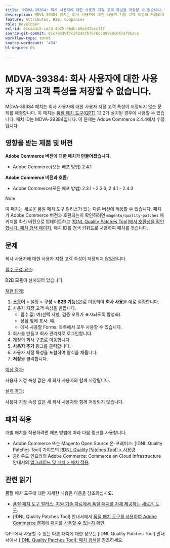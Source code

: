 ```yaml
---
title: 'MDVA-39384: 회사 사용자에 대한 사용자 지정 고객 특성을 저장할 수 없습니다.'
description: MDVA-39384 패치는 회사 사용자에 대한 사용자 지정 고객 특성이 저장되지 않는 문제를 해결합니다. 이 패치는 [Quality Patches Tool (QPT)](https://experienceleague.adobe.com/ko/docs/commerce-knowledge-base/kb/announcements/commerce-announcements/magento-quality-patches-released-new-tool-to-self-serve-quality-patches) 1.1.2가 설치된 경우 사용할 수 있습니다. 패치 ID는 MDVA-39384입니다. 이 문제는 Adobe Commerce 2.4.4에서 수정됩니다.
feature: Attributes, B2B, Companies
role: Developer
exl-id: 0ccaa4c5-ca43-4b25-963b-b9a547ecc71f
source-git-commit: 81c78439f7c243437b7b76dc80560c847af95ace
workflow-type: tm+mt
source-wordcount: '454'
ht-degree: 0%

---
```


# MDVA-39384: 회사 사용자에 대한 사용자 지정 고객 특성을 저장할 수 없습니다.

MDVA-39384 패치는 회사 사용자에 대한 사용자 지정 고객 특성이 저장되지 않는 문제를 해결합니다. 이 패치는 [품질 패치 도구(QPT)](https://experienceleague.adobe.com/ko/docs/commerce-knowledge-base/kb/announcements/commerce-announcements/magento-quality-patches-released-new-tool-to-self-serve-quality-patches) 1.1.2가 설치된 경우에 사용할 수 있습니다. 패치 ID는 MDVA-39384입니다. 이 문제는 Adobe Commerce 2.4.4에서 수정됩니다.

## 영향을 받는 제품 및 버전

**Adobe Commerce 버전에 대한 패치가 만들어졌습니다.**

* Adobe Commerce(모든 배포 방법) 2.4.1

**Adobe Commerce 버전과 호환:**

* Adobe Commerce(모든 배포 방법) 2.3.1 - 2.3.6, 2.4.1 - 2.4.3

>[!NOTE]
>
>이 패치는 새로운 품질 패치 도구 릴리스가 있는 다른 버전에 적용할 수 있습니다. 패치가 Adobe Commerce 버전과 호환되는지 확인하려면 `magento/quality-patches` 패키지를 최신 버전으로 업데이트하고 [[!DNL Quality Patches Tool]에서 호환성을 확인합니다. 패치 검색 페이지](https://experienceleague.adobe.com/ko/docs/commerce-knowledge-base/kb/announcements/commerce-announcements/magento-quality-patches-released-new-tool-to-self-serve-quality-patches). 패치 ID를 검색 키워드로 사용하여 패치를 찾습니다.

## 문제

회사 사용자에 대한 사용자 지정 고객 속성이 저장되지 않았습니다.

<u>필수 구성 요소</u>:

B2B 모듈이 설치되어 있습니다.

<u>재현 단계</u>:

1. **스토어** > 설정 > **구성** > **B2B 기능**(으)로 이동하여 **회사 사용**&#x200B;을 예로 설정합니다.
1. 사용자 지정 고객 속성을 만듭니다.
   * 필수 값: 예(선택 사항, 검증 오류가 표시되도록 활성화).
   * 상점 앞에 표시: 예.
   * 에서 사용할 Forms: 목록에서 모두 사용할 수 있습니다.
1. 회사를 만들고 회사 관리자로 로그인합니다.
1. 계정의 회사 구조로 이동합니다.
1. **사용자 추가** 링크를 클릭합니다.
1. 사용자 지정 특성을 포함하여 양식을 채웁니다.
1. **저장**&#x200B;을 클릭합니다.

<u>예상 결과</u>:

사용자 지정 속성 값은 새 회사 사용자와 함께 저장됩니다.

<u>실제 결과</u>:

사용자 지정 속성 값은 새 회사 사용자와 함께 저장되지 않습니다.

## 패치 적용

개별 패치를 적용하려면 배포 방법에 따라 다음 링크를 사용합니다.

* Adobe Commerce 또는 Magento Open Source 온-프레미스: [!DNL Quality Patches Tool] 가이드의 [[!DNL Quality Patches Tool] > 사용량](/help/tools/quality-patches-tool/usage.md)
* 클라우드 인프라의 Adobe Commerce: Commerce on Cloud Infrastructure 안내서의 [업그레이드 및 패치 > 패치 적용](https://experienceleague.adobe.com/docs/commerce-cloud-service/user-guide/develop/upgrade/apply-patches.html?lang=ko).

## 관련 읽기

품질 패치 도구에 대한 자세한 내용은 다음을 참조하십시오.

* [품질 패치 도구 릴리스: 지원 기술 자료에서 품질 패치를 자체 제공하는 새로운 도구](https://experienceleague.adobe.com/ko/docs/commerce-knowledge-base/kb/announcements/commerce-announcements/magento-quality-patches-released-new-tool-to-self-serve-quality-patches).
* [!DNL Quality Patches Tool] 안내서에서 [품질 패치 도구를 사용하여 Adobe Commerce 문제에 패치를 사용할 수 있는지 확인](/help/tools/quality-patches-tool/patches-available-in-qpt/check-patch-for-magento-issue-with-magento-quality-patches.md).

QPT에서 사용할 수 있는 다른 패치에 대한 정보는 [!DNL Quality Patches Tool] 안내서에서 [[!DNL Quality Patches Tool]: 패치 검색](https://experienceleague.adobe.com/tools/commerce-quality-patches/index.html?lang=ko)을 참조하세요.
